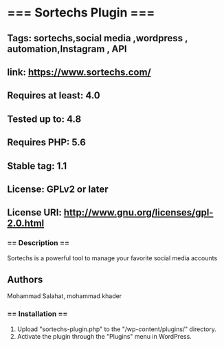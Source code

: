# === Sortechs Plugin ===
## Tags: sortechs,social media ,wordpress , automation,Instagram , API 
## link: https://www.sortechs.com/
## Requires at least: 4.0
## Tested up to: 4.8
## Requires PHP: 5.6
## Stable tag: 1.1
## License: GPLv2 or later
## License URI: http://www.gnu.org/licenses/gpl-2.0.html

### == Description ==
Sortechs is a powerful tool to manage your favorite social media accounts
## Authors
 Mohammad Salahat, mohammad khader
 
### == Installation ==
1. Upload \"sortechs-plugin.php\" to the \"/wp-content/plugins/\" directory.
1. Activate the plugin through the \"Plugins\" menu in WordPress.

